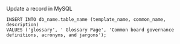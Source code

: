 Update a record in MySQL
```mysql
INSERT INTO db_name.table_name (template_name, common_name, description)  
VALUES ('glossary', ' Glossary Page', 'Common board governance definitions, acronyms, and jargons');
```
